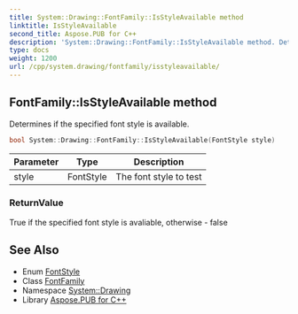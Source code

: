 ```yaml
---
title: System::Drawing::FontFamily::IsStyleAvailable method
linktitle: IsStyleAvailable
second_title: Aspose.PUB for C++
description: 'System::Drawing::FontFamily::IsStyleAvailable method. Determines if the specified font style is available in C++.'
type: docs
weight: 1200
url: /cpp/system.drawing/fontfamily/isstyleavailable/
---
```

## FontFamily::IsStyleAvailable method


Determines if the specified font style is available.

```cpp
bool System::Drawing::FontFamily::IsStyleAvailable(FontStyle style)
```


| Parameter | Type | Description |
| --- | --- | --- |
| style | FontStyle | The font style to test |

### ReturnValue

True if the specified font style is avaliable, otherwise - false

## See Also

* Enum [FontStyle](../../fontstyle/)
* Class [FontFamily](../)
* Namespace [System::Drawing](../../)
* Library [Aspose.PUB for C++](../../../)
